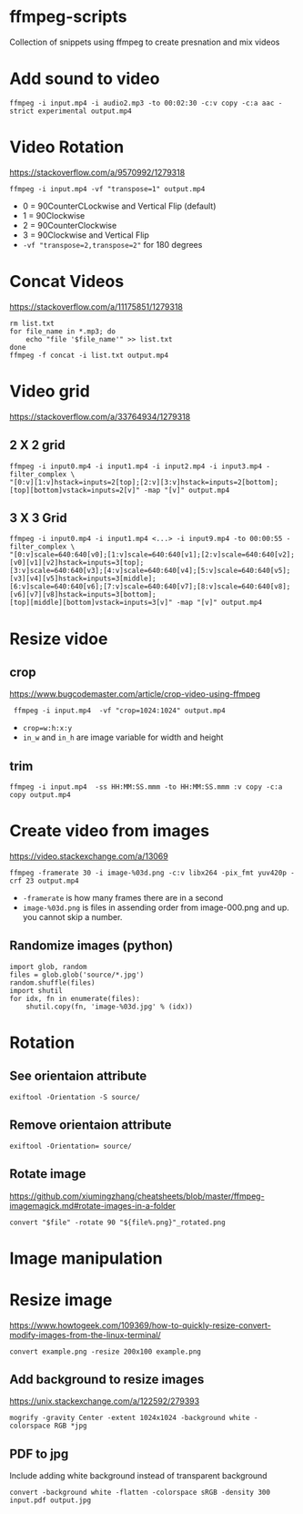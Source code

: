 # ffmpeg-scripts

Collection of snippets using ffmpeg to create presnation and mix videos

# Add sound to video

    ffmpeg -i input.mp4 -i audio2.mp3 -to 00:02:30 -c:v copy -c:a aac -strict experimental output.mp4

# Video Rotation

https://stackoverflow.com/a/9570992/1279318

    ffmpeg -i input.mp4 -vf "transpose=1" output.mp4

* 0 = 90CounterCLockwise and Vertical Flip (default)
* 1 = 90Clockwise
* 2 = 90CounterClockwise
* 3 = 90Clockwise and Vertical Flip
* `-vf "transpose=2,transpose=2"` for 180 degrees

# Concat Videos

https://stackoverflow.com/a/11175851/1279318

    rm list.txt
    for file_name in *.mp3; do
        echo "file '$file_name'" >> list.txt
    done
    ffmpeg -f concat -i list.txt output.mp4
    
# Video grid

https://stackoverflow.com/a/33764934/1279318

## 2 X 2 grid
    ffmpeg -i input0.mp4 -i input1.mp4 -i input2.mp4 -i input3.mp4 -filter_complex \
    "[0:v][1:v]hstack=inputs=2[top];[2:v][3:v]hstack=inputs=2[bottom];
    [top][bottom]vstack=inputs=2[v]" -map "[v]" output.mp4
    
## 3 X 3 Grid
    ffmpeg -i input0.mp4 -i input1.mp4 <...> -i input9.mp4 -to 00:00:55 -filter_complex \
    "[0:v]scale=640:640[v0];[1:v]scale=640:640[v1];[2:v]scale=640:640[v2];[v0][v1][v2]hstack=inputs=3[top];
    [3:v]scale=640:640[v3];[4:v]scale=640:640[v4];[5:v]scale=640:640[v5];[v3][v4][v5]hstack=inputs=3[middle];
    [6:v]scale=640:640[v6];[7:v]scale=640:640[v7];[8:v]scale=640:640[v8];[v6][v7][v8]hstack=inputs=3[bottom];
    [top][middle][bottom]vstack=inputs=3[v]" -map "[v]" output.mp4
    
# Resize vidoe 

## crop
https://www.bugcodemaster.com/article/crop-video-using-ffmpeg

     ffmpeg -i input.mp4  -vf "crop=1024:1024" output.mp4
     
* `crop=w:h:x:y`
* `in_w` and `in_h` are image variable for width and height
     
## trim

    ffmpeg -i input.mp4  -ss HH:MM:SS.mmm -to HH:MM:SS.mmm :v copy -c:a copy output.mp4

# Create video from images

https://video.stackexchange.com/a/13069

    ffmpeg -framerate 30 -i image-%03d.png -c:v libx264 -pix_fmt yuv420p -crf 23 output.mp4
    
* `-framerate` is how many frames there are in a second
* `image-%03d.png` is files in assending order from image-000.png and up. you cannot skip a number.

## Randomize images (python)

    import glob, random
    files = glob.glob('source/*.jpg')
    random.shuffle(files)
    import shutil
    for idx, fn in enumerate(files):
        shutil.copy(fn, 'image-%03d.jpg' % (idx))
        

# Rotation

## See orientaion attribute

    exiftool -Orientation -S source/

## Remove orientaion attribute

    exiftool -Orientation= source/

## Rotate image

https://github.com/xiumingzhang/cheatsheets/blob/master/ffmpeg-imagemagick.md#rotate-images-in-a-folder

    convert "$file" -rotate 90 "${file%.png}"_rotated.png

# Image manipulation

# Resize image
https://www.howtogeek.com/109369/how-to-quickly-resize-convert-modify-images-from-the-linux-terminal/
    
    convert example.png -resize 200x100 example.png

## Add background to resize images
https://unix.stackexchange.com/a/122592/279393

    mogrify -gravity Center -extent 1024x1024 -background white -colorspace RGB *jpg
    
## PDF to jpg

Include adding white background instead of transparent background

    convert -background white -flatten -colorspace sRGB -density 300 input.pdf output.jpg

